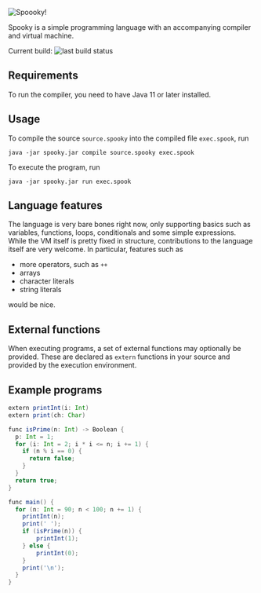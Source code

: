 ![Spoooky!](https://github.com/jsannemo/spooky-vm/blob/master/spook.png?raw=true)

Spooky is a simple programming language with an accompanying compiler and virtual machine.

Current build: ![last build status](https://circleci.com/gh/Project-Godel/spooky-vm.svg?style=shield)

## Requirements
To run the compiler, you need to have Java 11 or later installed.

## Usage
To compile the source `source.spooky` into the compiled file `exec.spook`, run
```
java -jar spooky.jar compile source.spooky exec.spook
```

To execute the program, run
```
java -jar spooky.jar run exec.spook
```

## Language features
The language is very bare bones right now, only supporting basics such as variables, functions, loops, conditionals and some simple expressions.
While the VM itself is pretty fixed in structure, contributions to the language itself are very welcome.
In particular, features such as

- more operators, such as `++`
- arrays
- character literals
- string literals

would be nice.

## External functions
When executing programs, a set of external functions may optionally be provided.
These are declared as `extern` functions in your source and provided by the execution environment.

## Example programs
```scala
extern printInt(i: Int)
extern print(ch: Char)

func isPrime(n: Int) -> Boolean {
  p: Int = 1;
  for (i: Int = 2; i * i <= n; i += 1) {
    if (n % i == 0) {
      return false;
    }
  }
  return true;
}

func main() {
  for (n: Int = 90; n < 100; n += 1) {
    printInt(n);
    print(' ');
    if (isPrime(n)) {
        printInt(1);
    } else {
        printInt(0);
    }
    print('\n');
  }
}
```
